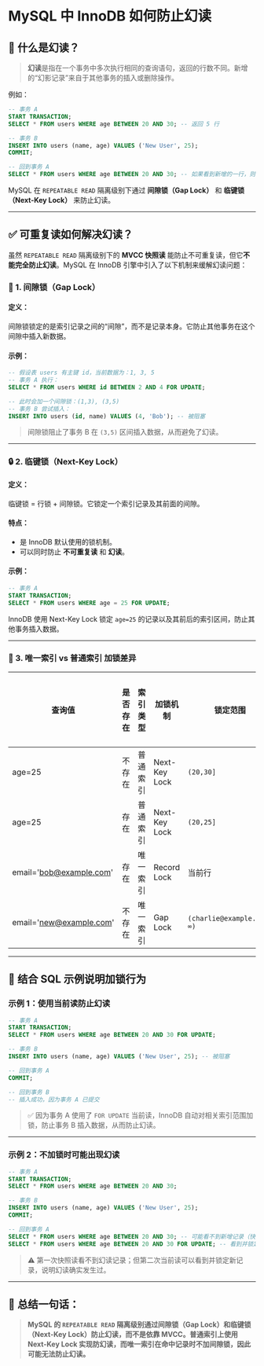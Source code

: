 # MySQL 中 InnoDB 如何防止幻读

## 🧾 什么是幻读？

> **幻读**是指在一个事务中多次执行相同的查询语句，返回的行数不同。新增的“幻影记录”来自于其他事务的插入或删除操作。

例如：

```sql
-- 事务 A
START TRANSACTION;
SELECT * FROM users WHERE age BETWEEN 20 AND 30; -- 返回 5 行

-- 事务 B
INSERT INTO users (name, age) VALUES ('New User', 25);
COMMIT;

-- 回到事务 A
SELECT * FROM users WHERE age BETWEEN 20 AND 30; -- 如果看到新增的一行，则发生了幻读
```

MySQL 在 `REPEATABLE READ` 隔离级别下通过 **间隙锁（Gap Lock）** 和 **临键锁（Next-Key Lock）** 来防止幻读。

---

## ✅ 可重复读如何解决幻读？

虽然 `REPEATABLE READ` 隔离级别下的 **MVCC 快照读** 能防止不可重复读，但它**不能完全防止幻读**。MySQL 在 InnoDB 引擎中引入了以下机制来缓解幻读问题：

### 🔐 1. **间隙锁（Gap Lock）**

#### 定义：
间隙锁锁定的是索引记录之间的“间隙”，而不是记录本身。它防止其他事务在这个间隙中插入新数据。

#### 示例：

```sql
-- 假设表 users 有主键 id，当前数据为：1, 3, 5
-- 事务 A 执行：
SELECT * FROM users WHERE id BETWEEN 2 AND 4 FOR UPDATE;

-- 此时会加一个间隙锁：(1,3), (3,5)
-- 事务 B 尝试插入：
INSERT INTO users (id, name) VALUES (4, 'Bob'); -- 被阻塞
```

> 间隙锁阻止了事务 B 在 `(3,5)` 区间插入数据，从而避免了幻读。

---

### 🔒 2. **临键锁（Next-Key Lock）**

#### 定义：
临键锁 = 行锁 + 间隙锁。它锁定一个索引记录及其前面的间隙。

#### 特点：
- 是 InnoDB 默认使用的锁机制。
- 可以同时防止 **不可重复读** 和 **幻读**。

#### 示例：

```sql
-- 事务 A
START TRANSACTION;
SELECT * FROM users WHERE age = 25 FOR UPDATE;
```

InnoDB 使用 Next-Key Lock 锁定 `age=25` 的记录以及其前后的索引区间，防止其他事务插入数据。

---

### 🧩 3. **唯一索引 vs 普通索引 加锁差异**

| 查询值 | 是否存在 | 索引类型 | 加锁机制         | 锁定范围           | 是否防止幻读 |
|--------|----------|-----------|------------------|--------------------|---------------|
| age=25 | 不存在   | 普通索引 | Next-Key Lock    | `(20,30]`         | ✅             |
| age=25 | 存在     | 普通索引 | Next-Key Lock    | `(20,25]`         | ✅             |
| email='bob@example.com' | 存在 | 唯一索引 | Record Lock      | 当前行              | ❌             |
| email='new@example.com' | 不存在 | 唯一索引 | Gap Lock         | `(charlie@example.com, ∞)` | ✅             |

---

## 🔄 结合 SQL 示例说明加锁行为

### 示例 1：使用当前读防止幻读

```sql
-- 事务 A
START TRANSACTION;
SELECT * FROM users WHERE age BETWEEN 20 AND 30 FOR UPDATE;

-- 事务 B
INSERT INTO users (name, age) VALUES ('New User', 25); -- 被阻塞

-- 回到事务 A
COMMIT;

-- 回到事务 B
-- 插入成功，因为事务 A 已提交
```

> ✅ 因为事务 A 使用了 `FOR UPDATE` 当前读，InnoDB 自动对相关索引范围加锁，防止事务 B 插入数据，从而防止幻读。

---

### 示例 2：不加锁时可能出现幻读

```sql
-- 事务 A
START TRANSACTION;
SELECT * FROM users WHERE age BETWEEN 20 AND 30;

-- 事务 B
INSERT INTO users (name, age) VALUES ('New User', 25);
COMMIT;

-- 回到事务 A
SELECT * FROM users WHERE age BETWEEN 20 AND 30; -- 可能看不到新增记录（快照读）
SELECT * FROM users WHERE age BETWEEN 20 AND 30 FOR UPDATE; -- 看到并锁定新记录
```

> ⚠️ 第一次快照读看不到幻读记录；但第二次当前读可以看到并锁定新记录，说明幻读确实发生过。

---

## 📌 总结一句话：

> **MySQL 的 `REPEATABLE READ` 隔离级别通过间隙锁（Gap Lock）和临键锁（Next-Key Lock）防止幻读，而不是依靠 MVCC。普通索引上使用 Next-Key Lock 实现防幻读，而唯一索引在命中记录时不加间隙锁，因此可能无法防止幻读。**